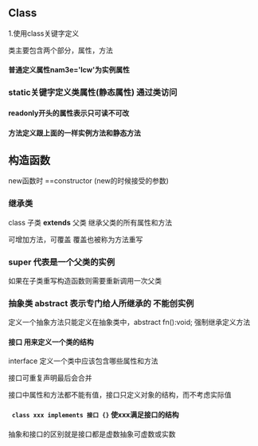 ## Class

1.使用class关键字定义

类主要包含两个部分，属性，方法

#### 普通定义属性nam3e='lcw'为实例属性

### static关键字定义类属性(静态属性) 通过类访问

#### readonly开头的属性表示只可读不可改

#### 方法定义跟上面的一样实例方法和静态方法

## 构造函数

new函数时 ==constructor (new的时候接受的参数)

### 继承类

class 子类 **extends** 父类 继承父类的所有属性和方法

可增加方法，可覆盖 覆盖也被称为方法重写

### super 代表是一个父类的实例

如果在子类重写构造函数则需要重新调用一次父类

### 抽象类 abstract 表示专门给人所继承的 不能创实例

定义一个抽象方法只能定义在抽象类中，abstract fn():void; 强制继承定义方法

#### 接口 用来定义一个类的结构 

interface   定义一个类中应该包含哪些属性和方法

接口可重复声明最后会合并

接口中属性和方法都不能有值，接口只定义对象的结构，而不考虑实际值

#### ` class xxx implements 接口 {}`  使xxx满足接口的结构

抽象和接口的区别就是接口都是虚数抽象可虚数或实数



